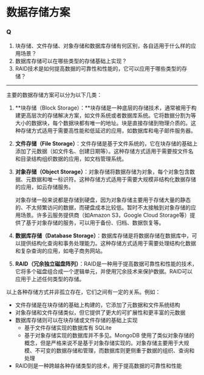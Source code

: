 # 数据存储方案

### Q
1. 块存储、文件存储、对象存储和数据库存储有何区别，各自适用于什么样的应用场景？
2. 数据库存储可以在哪些类型的存储基础上实现？
3. RAID技术是如何提高数据的可靠性和性能的，它可以应用于哪些类型的存储？

---

主要的数据存储方案可以分为以下几类：

1. **块存储（Block Storage）：**块存储是一种底层的存储技术，通常被用于构建更高层次的存储解决方案，如文件系统或者数据库系统。它将数据分割为等大小的数据块，每个数据块都有唯一的地址。块是直接存储到物理介质的。这种存储方式适用于需要高性能和低延迟的应用，如数据库和电子邮件服务器。
2. **文件存储（File Storage）**：文件存储是基于文件系统的，它在块存储的基础上添加了元数据（如文件名、创建日期等）。这种存储方式适用于需要按文件名和目录结构组织数据的应用，如文档管理系统。
3. **对象存储（Object Storage）**：对象存储将数据存储为对象，每个对象包含数据、元数据和唯一标识符。这种存储方式适用于需要大规模非结构化数据存储的应用，如云存储服务。
    
    对象存储一般来说都是存储到硬盘，因为对象存储主要用于存储大量的静态的、不太频繁访问的数据，而硬盘成本比较低。暂时不太接触到对象存储的应用场景。许多云服务提供商（如Amazon S3，Google Cloud Storage等）提供了基于对象存储的服务，可以用于备份、归档、数据恢复等。
    
4. **数据库存储（Database Storage）**：数据库存储是将数据存储在数据库中，可以提供结构化查询和事务处理能力。这种存储方式适用于需要处理结构化数据和复杂查询的应用，如电子商务网站。
5. **RAID（冗余独立磁盘阵列）**：RAID是一种用于提高数据可靠性和性能的技术，它将多个磁盘组合成一个逻辑单元，并使用冗余技术来保护数据。RAID可以应用于上述任何类型的存储。

以上各种存储方式并非孤立存在，它们之间有一定的关系。例如：

- 文件存储是在块存储的基础上构建的，它添加了元数据和文件系统结构
- 对象存储和文件存储类似，但它提供了更大的可扩展性和更丰富的元数据
- 数据库存储则可以在块存储或文件存储的基础上实现
    - 基于文件存储实现的数据库有 SQLite
    - 基于对象存储实现的数据库并不多见。MongoDB 使用了类似对象存储的概念，但是严格来说不是基于对象存储实现的。对象存储主要用于大规模、不可变的数据存储和管理，而数据库则更侧重于数据的组织、查询和处理
- RAID则是一种跨越各种存储类型的技术，用于提高数据的可靠性和性能